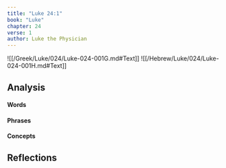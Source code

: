 ```yaml
---
title: "Luke 24:1"
book: "Luke"
chapter: 24
verse: 1
author: Luke the Physician
---
```

![[/Greek/Luke/024/Luke-024-001G.md#Text]]
![[/Hebrew/Luke/024/Luke-024-001H.md#Text]]

## Analysis

#### Words

#### Phrases

#### Concepts

## Reflections
